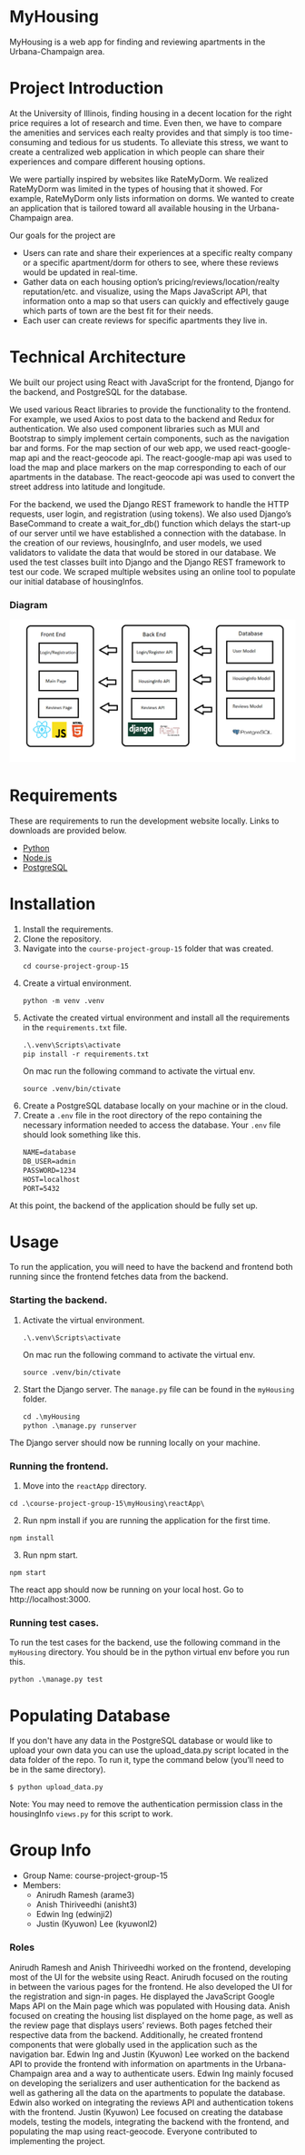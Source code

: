 # MyHousing
MyHousing is a web app for finding and reviewing apartments in the Urbana-Champaign area. 

# Project Introduction
At the University of Illinois, finding housing in a decent location for the right price requires a lot of research and time. Even then, we have to compare the amenities and services each realty provides and that simply is too time-consuming and tedious for us students. To alleviate this stress, we want to create a centralized web application in which people can share their experiences and compare different housing options. 

We were partially inspired by websites like RateMyDorm. We realized RateMyDorm was limited in the types of housing that it showed. For example, RateMyDorm only lists information on dorms. We wanted to create an application that is tailored toward all available housing in the Urbana-Champaign area.

Our goals for the project are
 - Users can rate and share their experiences at a specific realty company or a specific apartment/dorm for others to see, where these reviews would be updated in real-time.
 - Gather data on each housing option’s pricing/reviews/location/realty reputation/etc. and visualize, using the Maps JavaScript API, that information onto a map so that users can quickly and effectively gauge which parts of town are the best fit for their needs.
 - Each user can create reviews for specific apartments they live in.

# Technical Architecture
 
We built our project using React with JavaScript for the frontend, Django for the backend, and PostgreSQL for the database.

We used various React libraries to provide the functionality to the frontend. For example, we used Axios to post data to the backend and Redux for authentication. We also used component libraries such as MUI and Bootstrap to simply implement certain components, such as the navigation bar and forms. For the map section of our web app, we used react-google-map api and the react-geocode api. The react-google-map api was used to load the map and place markers on the map corresponding to each of our apartments in the database. The react-geocode api was used to convert the street address into latitude and longitude. 

For the backend, we used the Django REST framework to handle the HTTP requests, user login, and registration (using tokens). We also used Django’s BaseCommand to create a wait_for_db() function which delays the start-up of our server until we have established a connection with the database. In the creation of our reviews, housingInfo, and user models, we used validators to validate the data that would be stored in our database. We used the test classes built into Django and the Django REST framework to test our code. We scraped multiple websites using an online tool to populate our initial database of housingInfos.

### Diagram
![image](documentation/diagram.png)

# Requirements
These are requirements to run the development website locally. Links to downloads are provided below.

- [Python](https://www.python.org/downloads/)
- [Node.js](https://nodejs.org/en/)
- [PostgreSQL](https://www.postgresql.org/download/)

# Installation
1. Install the requirements.
2. Clone the repository.
3. Navigate into the `course-project-group-15` folder that was created.
   ```console
   cd course-project-group-15
   ```
4. Create a virtual environment. 
   ```console
   python -m venv .venv
   ```
5. Activate the created virtual environment and install all the requirements in the `requirements.txt` file.
   ```console
   .\.venv\Scripts\activate
   pip install -r requirements.txt
   ```
   On mac run the following command to activate the virtual env.
    ```console
   source .venv/bin/ctivate
   ```
6. Create a PostgreSQL database locally on your machine or in the cloud. 
7. Create a `.env` file in the root directory of the repo containing the necessary information needed to access the database. Your `.env` file should look something like this.
    ```
    NAME=database
    DB_USER=admin
    PASSWORD=1234
    HOST=localhost
    PORT=5432
    ```
At this point, the backend of the application should be fully set up.

# Usage 
To run the application, you will need to have the backend and frontend both running since the frontend fetches data from the backend.
### Starting the backend.
1. Activate the virtual environment.
   ```console
   .\.venv\Scripts\activate
   ```
   On mac run the following command to activate the virtual env.
    ```console
   source .venv/bin/ctivate
   ```
2. Start the Django server. The `manage.py` file can be found in the `myHousing` folder.
   ```console
   cd .\myHousing
   python .\manage.py runserver
   ```
The Django server should now be running locally on your machine.

### Running the frontend.
1. Move into the `reactApp` directory.
  ```console
  cd .\course-project-group-15\myHousing\reactApp\
  ```
2. Run npm install if you are running the application for the first time.
  ```console
  npm install
  ```
3. Run npm start.
  ```console
  npm start
  ```
The react app should now be running on your local host. Go to http://localhost:3000.

### Running test cases.
To run the test cases for the backend, use the following command in the `myHousing` directory. You should be in the python virtual env before you run this.
  ```console
  python .\manage.py test
  ```

# Populating Database
If you don't have any data in the PostgreSQL database or would like to upload your own data you can use the upload_data.py script located in the data folder of the repo. To run it, type the command below (you’ll need to be in the same directory).

  ```console
  $ python upload_data.py
  ```
 Note: You may need to remove the authentication permission class in the housingInfo `views.py` for this script to work.
 
 # Group Info
- Group Name: course-project-group-15
- Members: 
  - Anirudh Ramesh (arame3)
  - Anish Thiriveedhi (anisht3)
  - Edwin Ing (edwinji2)
  - Justin (Kyuwon) Lee (kyuwonl2)

### Roles
Anirudh Ramesh and Anish Thiriveedhi worked on the frontend, developing most of the UI for the website using React. Anirudh focused on the routing in between the various pages for the frontend. He also developed the UI for the registration and sign-in pages. He displayed the JavaScript Google Maps API on the Main page which was populated with Housing data. Anish focused on creating the housing list displayed on the home page, as well as the review page that displays users’ reviews. Both pages fetched their respective data from the backend. Additionally, he created frontend components that were globally used in the application such as the navigation bar. Edwin Ing and Justin (Kyuwon) Lee worked on the backend API to provide the frontend with information on apartments in the Urbana-Champaign area and a way to authenticate users. Edwin Ing mainly focused on developing the serializers and user authentication for the backend as well as gathering all the data on the apartments to populate the database. Edwin also worked on integrating the reviews API and authentication tokens with the frontend. Justin (Kyuwon) Lee focused on creating the database models, testing the models, integrating the backend with the frontend, and populating the map using react-geocode. Everyone contributed to implementing the project. 

